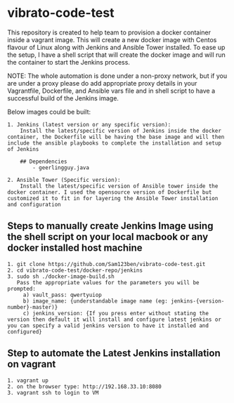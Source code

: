 # vibrato-code-test

This repository is created to help team to provision a docker container inside a vagrant image. This will create a new docker image with Centos flavour of Linux along with Jenkins and Ansible Tower installed. To ease up the setup, I have a shell script that will create the docker image and will run the container to start the Jenkins process.

NOTE: The whole automation is done under a non-proxy network, but if you are under a proxy please do add appropriate proxy       details in your Vagrantfile, Dockerfile, and Ansible vars file and in shell script to have a successful build of           the Jenkins image.

Below images could be built:

    1. Jenkins (latest version or any specific version):
        Install the latest/specific version of Jenkins inside the docker container, the Dockerfile will be having the base image and will then include the ansible playbooks to complete the installation and setup of Jenkins

        ## Dependencies
            - geerlingguy.java

    2. Ansible Tower (Specific version):
        Install the latest/specific version of Ansible tower inside the docker container. I used the opensource version of Dockerfile but customized it to fit in for layering the Ansible Tower installation and configuration


## Steps to manually create Jenkins Image using the shell script on your local macbook or any docker installed host machine

    1. git clone https://github.com/Sam123ben/vibrato-code-test.git
    2. cd vibrato-code-test/docker-repo/jenkins
    3. sudo sh ./docker-image-build.sh
       Pass the appropriate values for the parameters you will be prompted:
         a) vault_pass: qwertyuiop
         b) image_name: {understandable image name (eg: jenkins-{version-number}-master)}
         c) jenkins_version: {If you press enter without stating the version then default it will install and configure latest jenkins or you can specify a valid jenkins version to have it installed and configured}

## Step to automate the Latest Jenkins installation on vagrant

    1. vagrant up
    2. on the browser type: http://192.168.33.10:8080
    3. vagrant ssh to login to VM